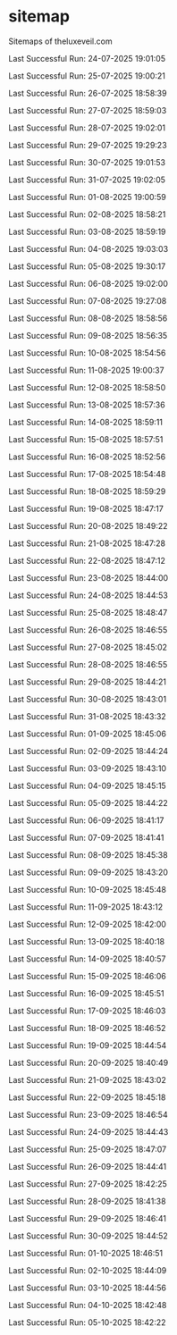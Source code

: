 # sitemap
Sitemaps of theluxeveil.com

Last Successful Run: 24-07-2025 19:01:05

Last Successful Run: 25-07-2025 19:00:21

Last Successful Run: 26-07-2025 18:58:39

Last Successful Run: 27-07-2025 18:59:03

Last Successful Run: 28-07-2025 19:02:01

Last Successful Run: 29-07-2025 19:29:23

Last Successful Run: 30-07-2025 19:01:53

Last Successful Run: 31-07-2025 19:02:05

Last Successful Run: 01-08-2025 19:00:59

Last Successful Run: 02-08-2025 18:58:21

Last Successful Run: 03-08-2025 18:59:19

Last Successful Run: 04-08-2025 19:03:03

Last Successful Run: 05-08-2025 19:30:17

Last Successful Run: 06-08-2025 19:02:00

Last Successful Run: 07-08-2025 19:27:08

Last Successful Run: 08-08-2025 18:58:56

Last Successful Run: 09-08-2025 18:56:35

Last Successful Run: 10-08-2025 18:54:56

Last Successful Run: 11-08-2025 19:00:37

Last Successful Run: 12-08-2025 18:58:50

Last Successful Run: 13-08-2025 18:57:36

Last Successful Run: 14-08-2025 18:59:11

Last Successful Run: 15-08-2025 18:57:51

Last Successful Run: 16-08-2025 18:52:56

Last Successful Run: 17-08-2025 18:54:48

Last Successful Run: 18-08-2025 18:59:29

Last Successful Run: 19-08-2025 18:47:17

Last Successful Run: 20-08-2025 18:49:22

Last Successful Run: 21-08-2025 18:47:28

Last Successful Run: 22-08-2025 18:47:12

Last Successful Run: 23-08-2025 18:44:00

Last Successful Run: 24-08-2025 18:44:53

Last Successful Run: 25-08-2025 18:48:47

Last Successful Run: 26-08-2025 18:46:55

Last Successful Run: 27-08-2025 18:45:02

Last Successful Run: 28-08-2025 18:46:55

Last Successful Run: 29-08-2025 18:44:21

Last Successful Run: 30-08-2025 18:43:01

Last Successful Run: 31-08-2025 18:43:32

Last Successful Run: 01-09-2025 18:45:06

Last Successful Run: 02-09-2025 18:44:24

Last Successful Run: 03-09-2025 18:43:10

Last Successful Run: 04-09-2025 18:45:15

Last Successful Run: 05-09-2025 18:44:22

Last Successful Run: 06-09-2025 18:41:17

Last Successful Run: 07-09-2025 18:41:41

Last Successful Run: 08-09-2025 18:45:38

Last Successful Run: 09-09-2025 18:43:20

Last Successful Run: 10-09-2025 18:45:48

Last Successful Run: 11-09-2025 18:43:12

Last Successful Run: 12-09-2025 18:42:00

Last Successful Run: 13-09-2025 18:40:18

Last Successful Run: 14-09-2025 18:40:57

Last Successful Run: 15-09-2025 18:46:06

Last Successful Run: 16-09-2025 18:45:51

Last Successful Run: 17-09-2025 18:46:03

Last Successful Run: 18-09-2025 18:46:52

Last Successful Run: 19-09-2025 18:44:54

Last Successful Run: 20-09-2025 18:40:49

Last Successful Run: 21-09-2025 18:43:02

Last Successful Run: 22-09-2025 18:45:18

Last Successful Run: 23-09-2025 18:46:54

Last Successful Run: 24-09-2025 18:44:43

Last Successful Run: 25-09-2025 18:47:07

Last Successful Run: 26-09-2025 18:44:41

Last Successful Run: 27-09-2025 18:42:25

Last Successful Run: 28-09-2025 18:41:38

Last Successful Run: 29-09-2025 18:46:41

Last Successful Run: 30-09-2025 18:44:52

Last Successful Run: 01-10-2025 18:46:51

Last Successful Run: 02-10-2025 18:44:09

Last Successful Run: 03-10-2025 18:44:56

Last Successful Run: 04-10-2025 18:42:48

Last Successful Run: 05-10-2025 18:42:22
